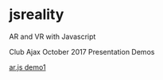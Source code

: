 # jsreality
AR and VR with Javascript

Club Ajax October 2017 Presentation Demos

[ar.js demo1](../blob/matster/arjs/demo1/index.html)
